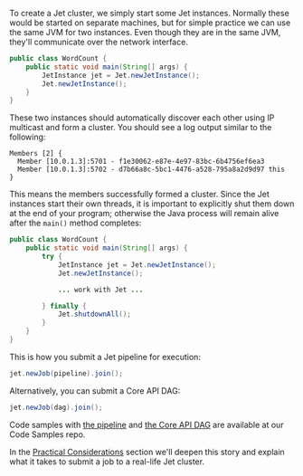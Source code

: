 To create a Jet cluster, we simply start some Jet instances. Normally
these would be started on separate machines, but for simple practice
we can use the same JVM for two instances. Even though they are in the
same JVM, they'll communicate over the network interface.

```java
public class WordCount {
    public static void main(String[] args) {
        JetInstance jet = Jet.newJetInstance();
        Jet.newJetInstance();
    }
}
```

These two instances should automatically discover each other using IP
multicast and form a cluster. You should see a log output similar to the
following:

```
Members [2] {
  Member [10.0.1.3]:5701 - f1e30062-e87e-4e97-83bc-6b4756ef6ea3
  Member [10.0.1.3]:5702 - d7b66a8c-5bc1-4476-a528-795a8a2d9d97 this
}
```

This means the members successfully formed a cluster. Since the Jet
instances start their own threads, it is important to explicitly shut
them down at the end of your program; otherwise the Java process will
remain alive after the `main()` method completes:

```java
public class WordCount {
    public static void main(String[] args) {
        try {
            JetInstance jet = Jet.newJetInstance();
            Jet.newJetInstance();

            ... work with Jet ...

        } finally {
            Jet.shutdownAll();
        }
    }
}
```

This is how you submit a Jet pipeline for execution:

```java
jet.newJob(pipeline).join();
```

Alternatively, you can submit a Core API DAG:

```java
jet.newJob(dag).join();
```

Code samples with
[the pipeline](https://github.com/hazelcast/hazelcast-jet-code-samples/blob/master/refman/src/main/java/refman/WordCountRefMan.java)
and
[the Core API DAG](https://github.com/hazelcast/hazelcast-jet-code-samples/blob/master/refman/src/main/java/refman/WordCountCoreApiRefMan.java) 
are available at our Code Samples repo.

In the [Practical Considerations](Practical_Considerations) section we'll deepen this story and
explain what it takes to submit a job to a real-life Jet cluster.

